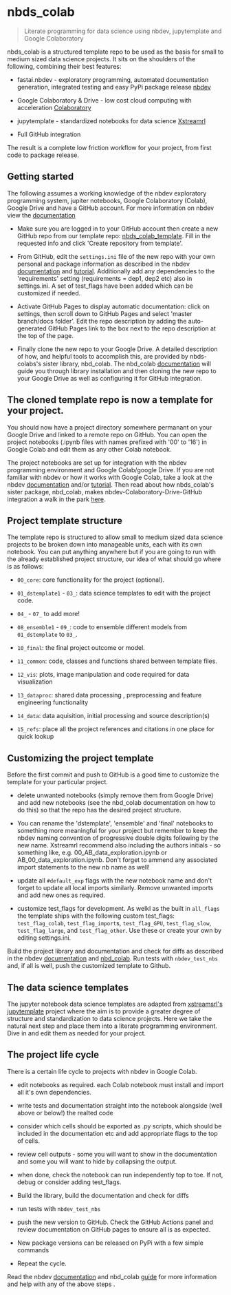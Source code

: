 # nbds_colab
> Literate programming for data science using nbdev, jupytemplate and Google Colaboratory


nbds_colab is a structured template repo to be used as the basis for small to medium sized data science projects. It sits on the shoulders of the following, combining their best features:

* fastai.nbdev - exploratory programming, automated documentation generation, integrated testing and easy PyPi package release [nbdev](https://github.com/fastai/nbdev//) 

* Google Colaboratory & Drive - low cost cloud computing with acceleration [Colaboratory](https://colab.research.google.com/)

* jupytemplate - standardized notebooks for data science [Xstreamrl](https://github.com/xtreamsrl/jupytemplate)

* Full GitHub integration

The result is a complete low friction workflow for your project, from first code to package release.



## Getting started

The following assumes a working knowledge of the nbdev exploratory programming system, jupiter notebooks, Google Colaboratory (Colab), Google Drive and have a GitHub account. For more information on nbdev view the [documentation](http://nbdev.fast.ai/)

* Make sure you are logged in to your GitHub account then create a new GitHub repo from our template repo:  [nbds_colab_template](https://github.com/hallmx/nbds_colab/generate). Fill in the requested info and click 'Create repository from template'. 

* From GitHub, edit the `settings.ini` file of the new repo with your own personal and package information as described in the nbdev [documentation](http://nbdev.fast.ai/) and [tutorial](http://nbdev.fast.ai/tutorial/). Additionally add any dependencies to the 'requirements' setting (requirements = dep1, dep2 etc) also in settings.ini. A set of test_flags have been added which can be customized if needed. 

* Activate GitHub Pages to display automatic documentation: click on settings, then scroll down to GitHub Pages and select 'master branch/docs folder'. Edit the repo description by adding the auto-generated GitHub Pages link to the box next to the repo description at the top of the page.

* Finally clone the new repo to your Google Drive. A detailed description of how, and helpful tools to accomplish this, are provided by nbds-colabs's sister library, nbd_colab. The nbd_colab [documentation](https://github.com/hallmx/nbd_colab) will guide you through library installation and then cloning the new repo to your Google Drive as well as configuring it for GitHub integration. 



## The cloned template repo is now a template for your project.

You should now have a project directory somewhere permanant on your Google Drive and linked to a remote repo on GitHub. You can open the project notebooks (.ipynb files with names prefixed with '00' to '16') in Google Colab and edit them as any other Colab notebook. 

The project notebooks are set up for integration with the nbdev programming environment and Google Colab/google Drive. If you are not familiar with nbdev or how it works with Google Colab, take a look at the nbdev [documentation](http://nbdev.fast.ai/) and/or [tutorial](http://nbdev.fast.ai/tutorial/). Then read about how nbds_colab's sister package, nbd_colab, makes nbdev-Colaboratory-Drive-GitHub integration a walk in the park [here](https://github.com/hallmx/nbd_colab). 

## Project template structure

The template repo is structured to allow small to medium sized data science projects to be broken down into manageable units, each with its own notebook. You can put anything anywhere but if you are going to run with the already established project structure,  our idea of what should go where is as follows: 

* `00_core`: core functionality for the project (optional). 

* `01_dstemplate1` - `03_`: data science templates to edit with the project code. 

* `04_` - `07_` to add more!

* `08_ensemble1` - `09_`: code to ensemble different models from `01_dstemplate` to `03_`.

* `10_final`: the final project outcome or model.

* `11_common`: code, classes and functions shared between template files.

* `12_vis`: plots, image manipulation and code required for data visualization

* `13_dataproc`: shared data processing , preprocessing and feature engineering functionality

* `14_data`: data aquisition, initial processing and source description(s)

* `15_refs`: place all the project references and citations in one place for quick lookup



## Customizing the project template

Before the first commit and push to GitHub is a good time to customize the template for your particular project. 

* delete unwanted notebooks (simply remove them from Google Drive) and add new notebooks (see the nbd_colab documentation on how to do this) so that the repo has the desired project structure. 

* You can rename the 'dstemplate', 'ensemble' and 'final' notebooks to something more meaningful for your project but remember to keep the nbdev naming convention of progressive double digits following by the new name. Xstreamrl recommend also including the authors initials - so something like, e.g. 00_AB_data_exploration.ipynb or AB_00_data_exploration.ipynb. Don't forget to ammend any associated import statements to the new nb name as well! 

* update all `#default_exp` flags with the new notebook name and don't forget to update all local imports similarly. Remove unwanted imports and add new ones as required. 

* customize test_flags for development. As welkl as the built in `all_flags` the template ships with the following custom test_flags: `test_flag_colab`, `test_flag_import`s, `test_flag_GPU`, `test_flag_slow`, `test_flag_large`, and `test_flag_other`. Use these or create your own by editing settings.ini.

Build the project library and documentation and check for diffs as described in the nbdev [documentation](http://nbdev.fast.ai/) and [nbd_colab](https://github.com/hallmx/nbd_colab). Run tests with `nbdev_test_nbs` and, if all is well, push the customized template to Github. 

## The data science templates

The jupyter notebook data science templates are adapted from [xstreamsrl's jupytemplate](https://github.com/xtreamsrl/jupytemplate) project where the aim is to provide a greater degree of structure and standardization to data science projects. Here we take the natural next step and place them into a literate programming environment. Dive in and edit them as needed for your project. 



## The project life cycle

There is a certain life cycle to projects with nbdev in Google Colab. 

* edit notebooks as required. each Colab notebook must install and import all it's own dependencies.

* write tests and documentation straight into the notebook alongside (well above or below!) the realted code

* consider which cells should be exported as .py scripts, which should be included in the documentation etc and add  appropriate flags to the top of cells. 

* review cell outputs - some you will want to show in the documentation and some you will want to hide by collapsing the output.

* when done, check the notebook can run independently top to toe. If not, debug or consider adding test_flags.

* Build the library, build the documentation and check for diffs

* run tests with `nbdev_test_nbs` 

* push the new version to GitHub. Check the GitHub Actions panel and review documentation on GitHub pages to ensure all is as expected. 

* New package versions can be released on PyPi with a few simple commands

* Repeat the cycle.

Read the nbdev [documentation](http://nbdev.fast.ai/) and nbd_colab [guide](https://github.com/hallmx/nbd_colab) for more information and help with any of the above steps . 
